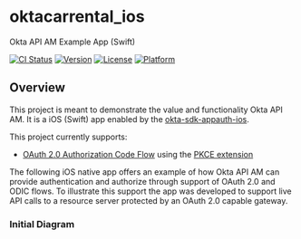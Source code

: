 # oktacarrental_ios
Okta API AM Example App (Swift)

[![CI Status](http://img.shields.io/travis/okta/okta-sdk-appauth-ios.svg?style=flat)](https://travis-ci.org/okta/okta-sdk-appauth-ios)
[![Version](https://img.shields.io/cocoapods/v/OktaAuth.svg?style=flat)](http://cocoapods.org/pods/OktaAuth)
[![License](https://img.shields.io/cocoapods/l/OktaAuth.svg?style=flat)](http://cocoapods.org/pods/OktaAuth)
[![Platform](https://img.shields.io/cocoapods/p/OktaAuth.svg?style=flat)](http://cocoapods.org/pods/OktaAuth)

## Overview
This project is meant to demonstrate the value and functionality Okta API AM.  It is a iOS (Swift) app enabled by
the [okta-sdk-appauth-ios](https://github.com/okta/okta-sdk-appauth-ios). 

This project currently supports:
  - [OAuth 2.0 Authorization Code Flow](https://tools.ietf.org/html/rfc6749#section-4.1) using the [PKCE extension](https://tools.ietf.org/html/rfc7636)
  
The following iOS native app offers an example of how Okta API AM can provide authentication and authorize through support of OAuth 2.0 and ODIC flows.  To illustrate this support the app was developed to support live API calls to a resource server protected by an OAuth 2.0 capable gateway.

### Initial Diagram

